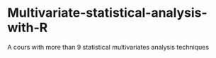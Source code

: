 # Multivariate-statistical-analysis-with-R
 A  cours with more than 9 statistical multivariates analysis techniques
